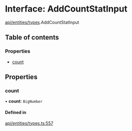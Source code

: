 # Interface: AddCountStatInput

[api/entities/types](../wiki/api.entities.types).AddCountStatInput

## Table of contents

### Properties

- [count](../wiki/api.entities.types.AddCountStatInput#count)

## Properties

### count

• **count**: `BigNumber`

#### Defined in

[api/entities/types.ts:557](https://github.com/PolymeshAssociation/polymesh-sdk/blob/f8a937f04/src/api/entities/types.ts#L557)
